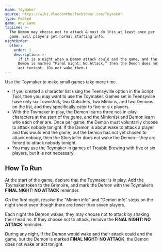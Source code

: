```yaml
---
name: Toymaker
source: https://wiki.bloodontheclocktower.com/Toymaker
type: Fabled
game: Any Game
tagLine: >-
  The Demon may choose not to attack & must do this at least once per
  game. Evil players get normal starting info.
nightOrder:
  other:
    order: 1
    description: >-
      If it is a night when a Demon attack could end the game, and the
      Demon is marked “Final night: No Attack,” then the Demon does not
      act tonight. (Do not wake them.)
---
```


Use the Toymaker to make small games take more time.

- If you created a character list using the Teensyville option in the
  Script Tool, then you may want to use the Toymaker. Games set in
  Teensyville have only six Townsfolk, two Outsiders, two Minions, and
  two Demons on the list, and they specifically cater to five or six
  players.
- With the Toymaker in play, the Demon learns three not-in-play
  characters at the start of the game, and the Minion(s) and Demon learn
  who each other are. Once per game, the Demon must voluntarily choose
  to attack nobody tonight. If the Demon is about wake to attack a
  player and this would end the game, but the Demon has not yet chosen
  to attack nobody, then the Storyteller does not wake the Demon—they
  are forced to attack nobody tonight.
- You may use the Toymaker in games of Trouble Brewing with five or six
  players, but it is not necessary.

## How To Run

At the start of the game, declare that the Toymaker is in play. Add the
Toymaker token to the Grimoire, and mark the Demon with the Toymaker’s
**FINAL NIGHT: NO ATTACK** reminder.

On the first night, resolve the "Minion info" and "Demon info” steps on
the night sheet even though there are fewer than seven players.

Each night the Demon wakes, they may choose not to attack by shaking
their head no. If they choose not to attack, remove the **FINAL NIGHT:
NO ATTACK** reminder.

During any night, if the Demon would wake and their attack could end the
game, but the Demon is marked **FINAL NIGHT: NO ATTACK**, the Demon does
not wake or act tonight.
